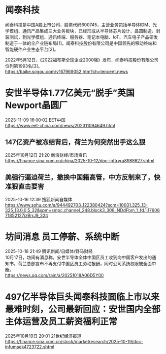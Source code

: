 

# 闻泰科技
闻泰科技是中国A股上市公司，股票代码600745，主营业务包括半导体IDM、光学模组、通讯产品集成三大业务板块，已经形成从半导体芯片设计、晶圆制造、封装测试，到光学模组、通讯终端、服务器、笔记本电脑、IoT、汽车电子产品研发制造于一体的全产业链布局[1]。闻泰科技股份有限公司是中国领先的移动终端和智能硬件产业生态平台[2]。

2022年5月12日，《2022福布斯全球企业2000强》发布，闻泰科技股份有限公司位列第1993名[3]。  
https://baike.sogou.com/v167969052.htm?ch=tencent.news

# 安世半导体1.77亿美元“脱手”英国Newport晶圆厂
2023-11-09 16:00:02  EET中国  
https://www.eet-china.com/news/202311094649.html

## 147亿资产被冻结背后，荷兰为何突然出手这么狠  
2025年10月12日 21:20 新浪财经/市场资讯  
https://finance.sina.com.cn/china/2025-10-12/doc-inftryra8988627.shtml

## 美强行逼迫荷兰，撤换中国籍高管，中方反制来了，快准狠直击要害 
2025-10-16 12:39 搜狐新闻自媒体  
https://www.sohu.com/a/944492703_122380424?scm=10001.325_13-325_13.0.0.5_32&spm=smpc.channel_248.block3_308_NDdFbm_1_fd.1.1760671852127jzBrrJ9_324

# 坊间消息 员工停薪、系统中断
2025-10-18 21:49 腾讯新闻/自媒体/野马财经  
10月17日，坊间有消息称，安世半导体全体中国区员工收到向中国客户发出的通知书，荷兰总部宣布不再支付中国区员工劳动报酬，同时公司系统权限被全面中断。    
https://news.qq.com/rain/a/20251018A06D5Y00

# 497亿半导体巨头闻泰科技面临上市以来最难时刻，公司最新回应：安世国内全部主体运营及员工薪资福利正常
2025年10月19日 20:01 21世纪经济报道  
https://finance.sina.com.cn/stock/marketresearch/2025-10-19/doc-infumsek4723722.shtml


